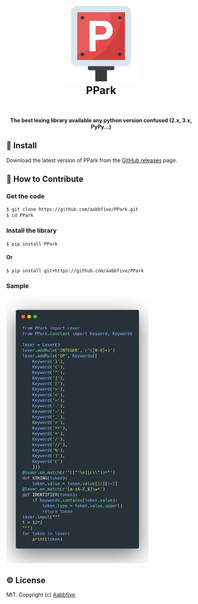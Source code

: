 <h1 align="center">
  <br>
  <a href="https://github.com/aabbfive/PPark">
    <img src="PPark.svg" alt="PPark" width="200">
  </a>
  <br>
  PPark
  <br>
  <br>
</h1>

<h4 align="center">The best lexing library available any python version confused (2.x, 3.x, PyPy...)</h4>

## &#x1F4BE; Install

Download the latest version of PPark from
the [GitHub releases](https://github.com/aabbfive/PPark/releases) page.


## &#x1F4AC; How to Contribute

### Get the code

```
$ git clone https://github.com/aabbfive/PPark.git
$ cd PPark
```

### Install the library

```
$ pip install PPark
```

#### Or

```
$ pip install git+https://github.com/aabbfive/PPark
```

### Sample
<img src="sample.png" alt="Sample" width="75%">

## &#x00A9;&#xFE0F; License

MIT. Copyright (c) [Aabbfive](https://github.com/aabbfive).
